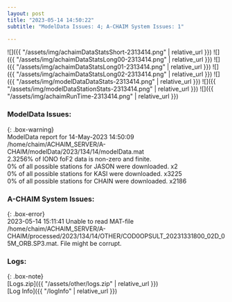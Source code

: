 ```yaml
---
layout: post
title: "2023-05-14 14:50:22"
subtitle: "ModelData Issues: 4; A-CHAIM System Issues: 1"

---
```


![]({{ "/assets/img/achaimDataStatsShort-2313414.png" | relative_url }})
![]({{ "/assets/img/achaimDataStatsLong00-2313414.png" | relative_url }})
![]({{ "/assets/img/achaimDataStatsLong01-2313414.png" | relative_url }})
![]({{ "/assets/img/achaimDataStatsLong02-2313414.png" | relative_url }})
![]({{ "/assets/img/modelDataDataStats-2313414.png" | relative_url }})
![]({{ "/assets/img/modelDataStationStats-2313414.png" | relative_url }})
![]({{ "/assets/img/achaimRunTime-2313414.png" | relative_url }})


### ModelData Issues:  
  
{: .box-warning}  
 ModelData report for 14-May-2023 14:50:09   
 /home/chaim/ACHAIM_SERVER/A-CHAIM/modelData/2023/134/14/modelData.mat   
 2.3256% of IONO foF2 data is non-zero and finite.   
 0% of all possible stations for JASON were downloaded. x2   
 0% of all possible stations for KASI were downloaded. x3225   
 0% of all possible stations for CHAIN were downloaded. x2186   
  
### A-CHAIM System Issues:  
  
{: .box-error}  
2023-05-14 15:11:41 Unable to read MAT-file /home/chaim/ACHAIM_SERVER/A-CHAIM/processed/2023/134/14/OTHER/COD0OPSULT_20231331800_02D_05M_ORB.SP3.mat. File might be corrupt.  

### Logs:  
  
{: .box-note}  
[Logs.zip]({{ "/assets/other/logs.zip" | relative_url }})  
[Log Info]({{ "/logInfo" | relative_url }})  
